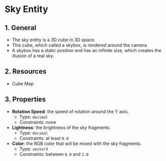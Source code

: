 # Sky Entity

## 1. General

- The sky entity is a 3D cube in 3D space.
- This cube, which called a skybox, is rendered around the camera.
- A skybox has a static position and has an infinite size, which creates the illusion of a real sky.

## 2. Resources

- Cube Map

## 3. Properties

- **Rotation Speed**: the speed of rotation around the Y axis.
  - Type: `decimal`
  - Constraints: none
- **Lightness**: the brightness of the sky fragments.
  - Type: `decimal`
  - Constraints: at least `0.0`
- **Color**: the RGB color that will be mixed with the sky fragments.
  - Type: `vector3`
  - Constraints: between `0.0` and `1.0`
